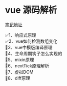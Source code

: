 # vue 源码解析
[笔记地址](https://www.yuque.com/xing.org1/cdu7by/wl85l1)

✅1、响应式原理  
✅2、vue如何检测数组变化  
🔲3、vue中模版编译原理  
🔲4、生命周期钩子怎么实现的  
🔲5、mixin原理  
🔲6、nextTick原理解析  
🔲7、虚拟DOM  
🔲8、diff原理  